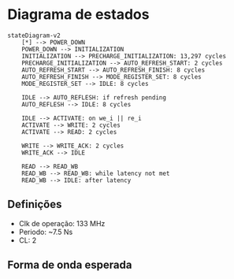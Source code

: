 # Diagrama de estados

```mermaid
stateDiagram-v2
    [*] --> POWER_DOWN
    POWER_DOWN --> INITIALIZATION
    INITIALIZATION --> PRECHARGE_INITIALIZATION: 13,297 cycles
    PRECHARGE_INITIALIZATION --> AUTO_REFRESH_START: 2 cycles
    AUTO_REFRESH_START --> AUTO_REFRESH_FINISH: 8 cycles
    AUTO_REFRESH_FINISH --> MODE_REGISTER_SET: 8 cycles
    MODE_REGISTER_SET --> IDLE: 8 cycles

    IDLE --> AUTO_REFLESH: if refresh pending
    AUTO_REFLESH --> IDLE: 8 cycles

    IDLE --> ACTIVATE: on we_i || re_i
    ACTIVATE --> WRITE: 2 cycles
    ACTIVATE --> READ: 2 cycles

    WRITE --> WRITE_ACK: 2 cycles
    WRITE_ACK --> IDLE

    READ --> READ_WB
    READ_WB --> READ_WB: while latency not met
    READ_WB --> IDLE: after latency
```

## Definições

- Clk de operação: 133 MHz
- Periodo: ~7.5 Ns
- CL: 2

## Forma de onda esperada